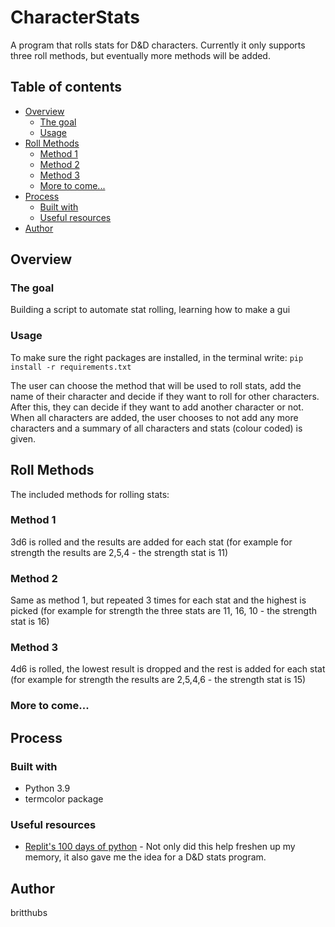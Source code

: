 # CharacterStats
A program that rolls stats for D&D characters. Currently it only supports three roll methods,
but eventually more methods will be added.

## Table of contents
- [Overview](#overview)
  - [The goal](#the-goal)
  - [Usage](#usage)
- [Roll Methods](#roll-methods)
  - [Method 1](#method-1)
  - [Method 2](#method-2)
  - [Method 3](#method-3)
  - [More to come...](#more-to-come...)
- [Process](#process)
  - [Built with](#built-with)
  - [Useful resources](#useful-resources)
- [Author](#author)

## Overview

### The goal

Building a script to automate stat rolling, learning how to make a gui

### Usage
To make sure the right packages are installed, in the terminal write: ```pip install -r requirements.txt```

The user can choose the method that will be used to roll stats, 
add the name of their character and decide if they want to roll for other characters. 
After this, they can decide if they want to add another character or not. When all characters are added,
the user chooses to not add any more characters and a summary of all characters and stats (colour coded)
is given.

## Roll Methods
The included methods for rolling stats:
### Method 1
3d6 is rolled and the results are added for each stat (for example for strength the results are 2,5,4 - the strength stat is 11)

### Method 2
Same as method 1, but repeated 3 times for each stat and the highest is picked (for example for strength the three stats are 11, 16, 10 - the strength stat is 16)

### Method 3
4d6 is rolled, the lowest result is dropped and the rest is added for each stat (for example for strength the results are 2,5,4,6 - the strength stat is 15)

### More to come...

## Process

### Built with

- Python 3.9
- termcolor package

### Useful resources

- [Replit's 100 days of python](https://replit.com/learn/100-days-of-python/) - Not only did this help freshen up my memory, it also gave me the idea for a D&D stats program.

## Author
britthubs
